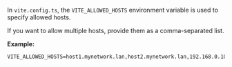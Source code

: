 In `vite.config.ts`, the `VITE_ALLOWED_HOSTS` environment variable is used to specify allowed hosts.

If you want to allow multiple hosts, provide them as a comma-separated list.

**Example:**

```
VITE_ALLOWED_HOSTS=host1.mynetwork.lan,host2.mynetwork.lan,192.168.0.100
```
